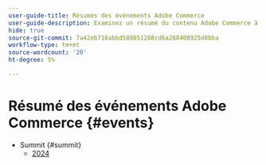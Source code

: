 ```yaml
---
user-guide-title: Résumés des événements Adobe Commerce
user-guide-description: Examinez un résumé du contenu Adobe Commerce à partir des événements d’Adobe.
hide: true
source-git-commit: 7a42eb716abbd588051288cd6a288408925d8bba
workflow-type: tm+mt
source-wordcount: '20'
ht-degree: 5%

---
```



# Résumé des événements Adobe Commerce {#events}

+ Summit {#summit}
   + [2024](summit/2024.md)
